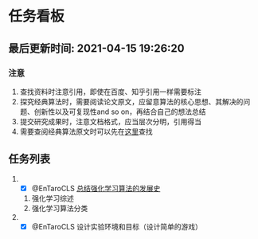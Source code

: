 <!--
 * @Description: A File To Publish The Task
 * @version: V1.0
 * @Author: lesheng
 * @Date: 2021-04-14 19:02:22
 * @LastEditors: lesheng
 * @LastEditTime: 2021-04-16 17:29:58
-->

# 任务看板

## __最后更新时间: 2021-04-15 19:26:20__

### __注意__

1. 查找资料时注意引用，即使在百度、知乎引用一样需要标注
2. 探究经典算法时，需要阅读论文原文，应留意算法的核心思想、其解决的问题、创新性以及可复现性and so on，再结合自己的想法总结
3. 提交研究成果时，注意文档格式，应当层次分明，引用得当
4. 需要查阅经典算法原文时可以先在[这里](./Reference/RLPaperSummary.md)查找

## __任务列表__

1. - [X] @EnTaroCLS [总结强化学习算法的发展史](./PublicWorkSpace/强化学习综述.md)  
    1. 强化学习综述  
    2. 强化学习算法分类
2. - [X] @EnTaroCLS 设计实验环境和目标（设计简单的游戏）

